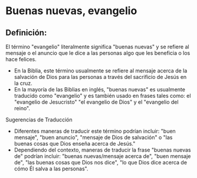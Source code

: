 # Buenas nuevas, evangelio

## Definición: 

El término "evangelio" literalmente significa "buenas nuevas" y se refiere al mensaje o el anuncio que le dice a las personas algo que les beneficia o los hace felices.

* En la Biblia, este término usualmente se refiere al mensaje acerca de la salvación de Dios para las personas a través del sacrificio de Jesús en la cruz.
* En la mayoría de las Biblias en inglés, "buenas nuevas" es usualmente traducido como "evangelio" y es también usado en frases tales como: el "evangelio de Jesucristo" "el evangelio de Dios" y el "evangelio del reino".

Sugerencias de Traducción

* Diferentes maneras de traducir este término podrían incluir: "buen mensaje", "buen anuncio", "mensaje de Dios de salvación" o "las buenas cosas que Dios enseña acerca de Jesús."
* Dependiendo del contexto, maneras de traducir la frase "buenas nuevas de" podrían incluir: "buenas nuevas/mensaje acerca de", "buen mensaje de", "las buenas cosas que Dios nos dice",  "lo que Dios dice acerca de cómo Él salva a las personas".

